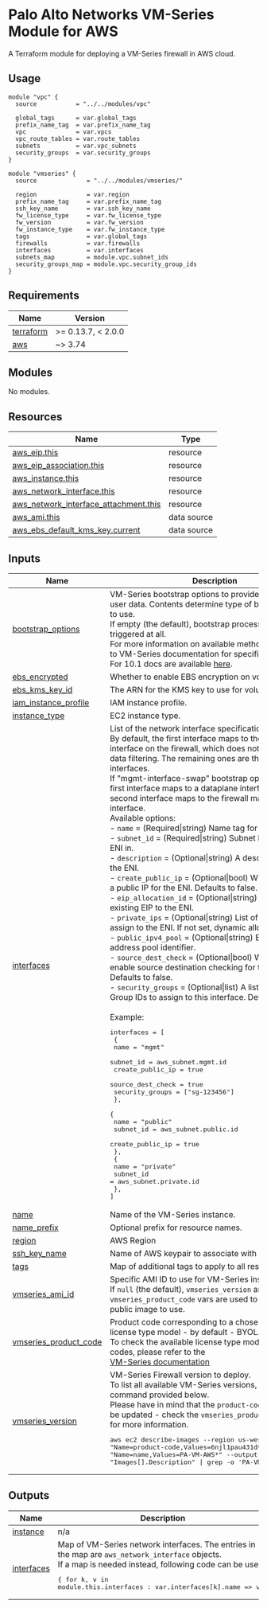 # Palo Alto Networks VM-Series Module for AWS

A Terraform module for deploying a VM-Series firewall in AWS cloud.

## Usage

```hcl
module "vpc" {
  source           = "../../modules/vpc"
  
  global_tags      = var.global_tags
  prefix_name_tag  = var.prefix_name_tag
  vpc              = var.vpcs
  vpc_route_tables = var.route_tables
  subnets          = var.vpc_subnets
  security_groups  = var.security_groups
}

module "vmseries" {
  source              = "../../modules/vmseries/"

  region              = var.region
  prefix_name_tag     = var.prefix_name_tag
  ssh_key_name        = var.ssh_key_name
  fw_license_type     = var.fw_license_type
  fw_version          = var.fw_version
  fw_instance_type    = var.fw_instance_type
  tags                = var.global_tags
  firewalls           = var.firewalls
  interfaces          = var.interfaces
  subnets_map         = module.vpc.subnet_ids
  security_groups_map = module.vpc.security_group_ids
}
```

<!-- BEGINNING OF PRE-COMMIT-TERRAFORM DOCS HOOK -->
## Requirements

| Name | Version |
|------|---------|
| <a name="requirement_terraform"></a> [terraform](#requirement\_terraform) | >= 0.13.7, < 2.0.0 |
| <a name="requirement_aws"></a> [aws](#requirement\_aws) | ~> 3.74 |

## Modules

No modules.

## Resources

| Name | Type |
|------|------|
| [aws_eip.this](https://registry.terraform.io/providers/hashicorp/aws/latest/docs/resources/eip) | resource |
| [aws_eip_association.this](https://registry.terraform.io/providers/hashicorp/aws/latest/docs/resources/eip_association) | resource |
| [aws_instance.this](https://registry.terraform.io/providers/hashicorp/aws/latest/docs/resources/instance) | resource |
| [aws_network_interface.this](https://registry.terraform.io/providers/hashicorp/aws/latest/docs/resources/network_interface) | resource |
| [aws_network_interface_attachment.this](https://registry.terraform.io/providers/hashicorp/aws/latest/docs/resources/network_interface_attachment) | resource |
| [aws_ami.this](https://registry.terraform.io/providers/hashicorp/aws/latest/docs/data-sources/ami) | data source |
| [aws_ebs_default_kms_key.current](https://registry.terraform.io/providers/hashicorp/aws/latest/docs/data-sources/ebs_default_kms_key) | data source |

## Inputs

| Name | Description | Type | Default | Required |
|------|-------------|------|---------|:--------:|
| <a name="input_bootstrap_options"></a> [bootstrap\_options](#input\_bootstrap\_options) | VM-Series bootstrap options to provide using instance user data. Contents determine type of bootstap method to use.<br>If empty (the default), bootstrap process is not triggered at all.<br>For more information on available methods, please refer to VM-Series documentation for specific version.<br>For 10.1 docs are available [here](https://docs.paloaltonetworks.com/vm-series/10-1/vm-series-deployment/bootstrap-the-vm-series-firewall.html). | `string` | `""` | no |
| <a name="input_ebs_encrypted"></a> [ebs\_encrypted](#input\_ebs\_encrypted) | Whether to enable EBS encryption on volumes. | `bool` | `false` | no |
| <a name="input_ebs_kms_key_id"></a> [ebs\_kms\_key\_id](#input\_ebs\_kms\_key\_id) | The ARN for the KMS key to use for volume encryption. | `string` | `null` | no |
| <a name="input_iam_instance_profile"></a> [iam\_instance\_profile](#input\_iam\_instance\_profile) | IAM instance profile. | `string` | `null` | no |
| <a name="input_instance_type"></a> [instance\_type](#input\_instance\_type) | EC2 instance type. | `string` | `"m5.xlarge"` | no |
| <a name="input_interfaces"></a> [interfaces](#input\_interfaces) | List of the network interface specifications.<br>By default, the first interface maps to the management interface on the firewall, which does not participate in data filtering. The remaining ones are the dataplane interfaces.<br>If "mgmt-interface-swap" bootstrap option is enabled, first interface maps to a dataplane interface and the second interface maps to the firewall management interface.<br>Available options:<br>- `name`               = (Required\|string) Name tag for the ENI.<br>- `subnet_id`          = (Required\|string) Subnet ID to create the ENI in.<br>- `description`        = (Optional\|string) A descriptive name for the ENI.<br>- `create_public_ip`   = (Optional\|bool) Whether to create a public IP for the ENI. Defaults to false.<br>- `eip_allocation_id`  = (Optional\|string) Associate an existing EIP to the ENI.<br>- `private_ips`        = (Optional\|string) List of private IPs to assign to the ENI. If not set, dynamic allocation is used.<br>- `public_ipv4_pool`   = (Optional\|string) EC2 IPv4 address pool identifier. <br>- `source_dest_check`  = (Optional\|bool) Whether to enable source destination checking for the ENI. Defaults to false.<br>- `security_groups`    = (Optional\|list) A list of Security Group IDs to assign to this interface. Defaults to null.<br><br>Example:<pre>interfaces = [<br>  {<br>    name              = "mgmt"<br>    subnet_id         = aws_subnet.mgmt.id<br>    create_public_ip  = true<br>    source_dest_check = true<br>    security_groups   = ["sg-123456"]<br>  },<br>  {<br>    name             = "public"<br>    subnet_id        = aws_subnet.public.id<br>    create_public_ip = true<br>  },<br>  {<br>    name      = "private"<br>    subnet_id = aws_subnet.private.id<br>  },<br>]</pre> | `list(any)` | `[]` | no |
| <a name="input_name"></a> [name](#input\_name) | Name of the VM-Series instance. | `string` | `null` | no |
| <a name="input_name_prefix"></a> [name\_prefix](#input\_name\_prefix) | Optional prefix for resource names. | `string` | `""` | no |
| <a name="input_region"></a> [region](#input\_region) | AWS Region | `any` | n/a | yes |
| <a name="input_ssh_key_name"></a> [ssh\_key\_name](#input\_ssh\_key\_name) | Name of AWS keypair to associate with instances. | `string` | `""` | no |
| <a name="input_tags"></a> [tags](#input\_tags) | Map of additional tags to apply to all resources. | `map(any)` | `{}` | no |
| <a name="input_vmseries_ami_id"></a> [vmseries\_ami\_id](#input\_vmseries\_ami\_id) | Specific AMI ID to use for VM-Series instance.<br>If `null` (the default), `vmseries_version` and `vmseries_product_code` vars are used to determine a public image to use. | `string` | `null` | no |
| <a name="input_vmseries_product_code"></a> [vmseries\_product\_code](#input\_vmseries\_product\_code) | Product code corresponding to a chosen VM-Series license type model - by default - BYOL. <br>To check the available license type models and their codes, please refer to the<br>[VM-Series documentation](https://docs.paloaltonetworks.com/vm-series/10-1/vm-series-deployment/set-up-the-vm-series-firewall-on-aws/deploy-the-vm-series-firewall-on-aws/obtain-the-ami/get-amazon-machine-image-ids.html) | `string` | `"6njl1pau431dv1qxipg63mvah"` | no |
| <a name="input_vmseries_version"></a> [vmseries\_version](#input\_vmseries\_version) | VM-Series Firewall version to deploy.<br>To list all available VM-Series versions, run the command provided below. <br>Please have in mind that the `product-code` may need to be updated - check the `vmseries_product_code` variable for more information.<pre>aws ec2 describe-images --region us-west-1 --filters "Name=product-code,Values=6njl1pau431dv1qxipg63mvah" "Name=name,Values=PA-VM-AWS*" --output json --query "Images[].Description" \| grep -o 'PA-VM-AWS-.*' \| sort</pre> | `string` | `"10.1.3"` | no |

## Outputs

| Name | Description |
|------|-------------|
| <a name="output_instance"></a> [instance](#output\_instance) | n/a |
| <a name="output_interfaces"></a> [interfaces](#output\_interfaces) | Map of VM-Series network interfaces. The entries in the map are `aws_network_interface` objects.<br>If a map is needed instead, following code can be used:<pre>{ for k, v in module.this.interfaces : var.interfaces[k].name => v }</pre> |
<!-- END OF PRE-COMMIT-TERRAFORM DOCS HOOK -->
